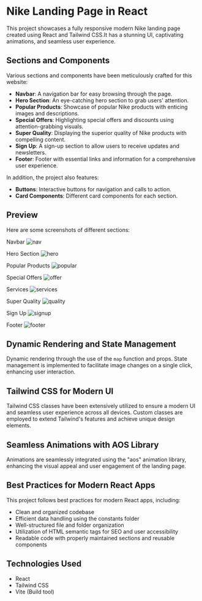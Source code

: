 # Nike Landing Page in React

This project showcases a fully responsive modern Nike landing page created using React and Tailwind CSS.It has a stunning UI, captivating animations, and seamless user experience.

## Sections and Components

Various sections and components have been meticulously crafted for this website:

- **Navbar**: A navigation bar for easy browsing through the page.
- **Hero Section**: An eye-catching hero section to grab users' attention.
- **Popular Products**: Showcase of popular Nike products with enticing images and descriptions.
- **Special Offers**: Highlighting special offers and discounts using attention-grabbing visuals.
- **Super Quality**: Displaying the superior quality of Nike products with compelling content.
- **Sign Up**: A sign-up section to allow users to receive updates and newsletters.
- **Footer**: Footer with essential links and information for a comprehensive user experience.

In addition, the project also features:

- **Buttons**: Interactive buttons for navigation and calls to action.
- **Card Components**: Different card components for each section.


 <h2>Preview</h2>

Here are some screenshots of different sections:

Navbar
![nav](https://github.com/SDInfinity/Nike-Landing-Page/assets/102734212/2cce0a6c-9d1d-4d86-a689-4c0db6f81a58)



Hero Section
![hero](https://github.com/SDInfinity/Nike-Landing-Page/assets/102734212/d2983c8c-34f7-4ebb-b1e0-6de5ec67a497)


Popular Products
![popular](https://github.com/SDInfinity/Nike-Landing-Page/assets/102734212/a962183c-1321-4b86-bab4-6d70ca28732e)


Special Offers
![offer](https://github.com/SDInfinity/Nike-Landing-Page/assets/102734212/de0d50c8-c5ea-4df3-84fd-80d89bfec3ab)




Services
![services](https://github.com/SDInfinity/Nike-Landing-Page/assets/102734212/dae76ec0-ef1f-4828-90fb-5c8ec20342b0)



Super Quality
![quality](https://github.com/SDInfinity/Nike-Landing-Page/assets/102734212/db8917ed-ae6f-48ff-90e6-1e0c0c5491b1)


Sign Up
![signup](https://github.com/SDInfinity/Nike-Landing-Page/assets/102734212/1eab6e57-5aa9-4bd3-a9f6-6f4d2314fc86)



Footer
![footer](https://github.com/SDInfinity/Nike-Landing-Page/assets/102734212/be9874c6-384c-4f8d-b42e-577ff9647dc0)


## Dynamic Rendering and State Management

Dynamic rendering through the use of the `map` function and props. State management is implemented to facilitate image changes on a single click, enhancing user interaction.

## Tailwind CSS for Modern UI

Tailwind CSS classes have been extensively utilized to ensure a modern UI and seamless user experience across all devices. Custom classes are employed to extend Tailwind's features and achieve unique design elements.

## Seamless Animations with AOS Library

Animations are seamlessly integrated using the "aos" animation library, enhancing the visual appeal and user engagement of the landing page.

## Best Practices for Modern React Apps

This project follows best practices for modern React apps, including:

- Clean and organized codebase
- Efficient data handling using the constants folder
- Well-structured file and folder organization
- Utilization of HTML semantic tags for SEO and user accessibility
- Readable code with properly maintained sections and reusable components

## Technologies Used

- React
- Tailwind CSS
- Vite (Build tool)

